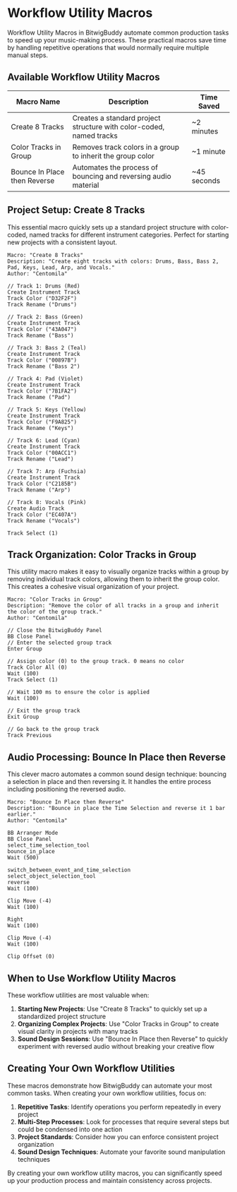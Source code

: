 # Workflow Utility Macros

Workflow Utility Macros in BitwigBuddy automate common production tasks to speed up your music-making process. These practical macros save time by handling repetitive operations that would normally require multiple manual steps.

## Available Workflow Utility Macros

| Macro Name                   | Description                                                         | Time Saved  |
| ---------------------------- | ------------------------------------------------------------------- | ----------- |
| Create 8 Tracks              | Creates a standard project structure with color-coded, named tracks | ~2 minutes  |
| Color Tracks in Group        | Removes track colors in a group to inherit the group color          | ~1 minute   |
| Bounce In Place then Reverse | Automates the process of bouncing and reversing audio material      | ~45 seconds |

## Project Setup: Create 8 Tracks

This essential macro quickly sets up a standard project structure with color-coded, named tracks for different instrument categories. Perfect for starting new projects with a consistent layout.

```
Macro: "Create 8 Tracks"
Description: "Create eight tracks with colors: Drums, Bass, Bass 2, Pad, Keys, Lead, Arp, and Vocals."
Author: "Centomila"

// Track 1: Drums (Red)
Create Instrument Track
Track Color ("D32F2F")
Track Rename ("Drums")

// Track 2: Bass (Green)
Create Instrument Track
Track Color ("43A047")
Track Rename ("Bass")

// Track 3: Bass 2 (Teal)
Create Instrument Track
Track Color ("00897B")
Track Rename ("Bass 2")

// Track 4: Pad (Violet)
Create Instrument Track
Track Color ("7B1FA2")
Track Rename ("Pad")

// Track 5: Keys (Yellow)
Create Instrument Track
Track Color ("F9A825")
Track Rename ("Keys")

// Track 6: Lead (Cyan)
Create Instrument Track
Track Color ("00ACC1")
Track Rename ("Lead")

// Track 7: Arp (Fuchsia)
Create Instrument Track
Track Color ("C2185B")
Track Rename ("Arp")

// Track 8: Vocals (Pink)
Create Audio Track
Track Color ("EC407A")
Track Rename ("Vocals")

Track Select (1)
```

## Track Organization: Color Tracks in Group

This utility macro makes it easy to visually organize tracks within a group by removing individual track colors, allowing them to inherit the group color. This creates a cohesive visual organization of your project.

```
Macro: "Color Tracks in Group"
Description: "Remove the color of all tracks in a group and inherit the color of the group track."
Author: "Centomila"

// Close the BitwigBuddy Panel
BB Close Panel
// Enter the selected group track
Enter Group

// Assign color (0) to the group track. 0 means no color
Track Color All (0)
Wait (100)
Track Select (1)

// Wait 100 ms to ensure the color is applied
Wait (100)

// Exit the group track
Exit Group

// Go back to the group track
Track Previous
```

## Audio Processing: Bounce In Place then Reverse

This clever macro automates a common sound design technique: bouncing a selection in place and then reversing it. It handles the entire process including positioning the reversed audio.

```
Macro: "Bounce In Place then Reverse"
Description: "Bounce in place the Time Selection and reverse it 1 bar earlier."
Author: "Centomila"

BB Arranger Mode
BB Close Panel
select_time_selection_tool
bounce_in_place
Wait (500)

switch_between_event_and_time_selection
select_object_selection_tool
reverse
Wait (100)

Clip Move (-4)
Wait (100)

Right
Wait (100)

Clip Move (-4)
Wait (100)

Clip Offset (0)
```

## When to Use Workflow Utility Macros

These workflow utilities are most valuable when:

1. **Starting New Projects**: Use "Create 8 Tracks" to quickly set up a standardized project structure
2. **Organizing Complex Projects**: Use "Color Tracks in Group" to create visual clarity in projects with many tracks
3. **Sound Design Sessions**: Use "Bounce In Place then Reverse" to quickly experiment with reversed audio without breaking your creative flow

## Creating Your Own Workflow Utilities

These macros demonstrate how BitwigBuddy can automate your most common tasks. When creating your own workflow utilities, focus on:

1. **Repetitive Tasks**: Identify operations you perform repeatedly in every project
2. **Multi-Step Processes**: Look for processes that require several steps but could be condensed into one action
3. **Project Standards**: Consider how you can enforce consistent project organization
4. **Sound Design Techniques**: Automate your favorite sound manipulation techniques

By creating your own workflow utility macros, you can significantly speed up your production process and maintain consistency across projects.